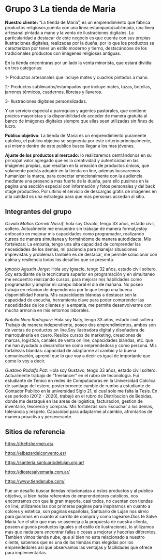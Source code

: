 # Grupo 3 La tienda de Maria
**Nuestro cliente:**
“La tienda de Maria”, es un emprendimiento que fabrica productos religiosos,cuenta con una linea estampada/sublimada, una linea artesanal pintada a mano y la venta de ilustraciones digitales. 
La particularidad a destacar de este negocio es que cuenta con sus propias ilustraciones digitales, realizadas por la dueña, por lo que los productos se caracterizan por tener un estilo moderno y tierno, destacándose de los tradicionales productos con imágenes religiosas antiguas.

En la tienda encontraras por un lado la venta minorista, que estará dividia en tres categorias:

1- Productos artesanales que incluye mates y cuadros pintados a mano.

2- Productos sublimados/estampados que incluye mates, tazas, botellas, jarrones térmicos, cuadernos, libretas y llaveros.

3- Ilustraciones digitales personalizadas.

Y un servicio especial a parroquias y agentes pastorales, que contiene precios mayoristas y la disponibilidad de acceder de manera gratuita al banco de imágenes digitales siempre que ellas sean utilizadas sin fines de lucro.

**Publico objetivo:** 
La tienda de Maria es un emprendimiento puramente catolico, el publico objetivo se segmenta por este criterio principalmente, asi mismo dentro de este publico busca llegar a los mas jóvenes.

**Ajuste de los productos al mercado:**
lo realizaremos centrándonos en su principal valor agregado que es la creatividad y autenticidad en las imágenes propias, que resultan en la creación de productos únicos, que solamente podrás adquirir en la tienda on line, ademas buscaremos humanizar la marca, para conectar emocionalmente con la audiencia mediante una presencia mas fuerte de la dueña, para ello pusimos en la pagina una sección especial con información y fotos personales y del back stage productivo. Por ultimo el servicio de descargas gratis de imágenes en alta calidad es una estrategia para que mas personas accedan al sitio.

## **Integrantes del grupo**
*Osvalo Matias Corneli Nassif*: hola soy Osvalo, tengo 33 años, estado civil, soltero. Actualmente me encuentro sin trabajar de manera formal,estoy enfocado en mejorar mis capacidades como programador, realizando cursos de manera simultanea y formándome de manera autodidacta. 
Mis fortalezas: La empatia, tengo una alta capacidad de comprender las necesidades de los demás, mi paciencia para manejar situaciones imprevistas y problemas también es de destacar, me permite solucionar con calma y resiliencia todos los desafíos que se presenta.

*Ignacio Agustín Jorge*: Hola soy Ignacio, tengo 32 años, estado civil soltero. Soy estudiante de la tecnicatura superior en programación y en simultaneo me encuentro realizando cursos, para mejorar mis habilidades como programador y ampliar mi campo laboral el dia de mañana. No poseo trabajo en relacion de dependencia por lo que tengo una buena disponibilidad horaria.
Mis capacidades blandas a destacar son la capacidad de escucha, herramienta clave para poder comprender las necedidades de los clientes y la empatia, me permite desenvolverme con mucha armonia en mis entornos laborales. 

*Natalia Nora Rodriguez*: Hola soy Naty, tengo 33 años, estado civil soltera. Trabajo de manera independiente, poseo dos emprendimientos, ambos son de ventas de productos on line.Soy ilustradora digital y diseñadora de marroquineria en cuero. Realice cursos de marketing, creaciones de marcas, logistica, canales de venta on line, capacidades blandas, etc. que me han ayudado a desarrollarme como emprendedora y como persona.
Mis fortalezas blandas: capacidad de adaptarme al cambio y la buena comunicación, aprendí que lo que voy a decir es igual de importante  que como lo voy a decir.

*Gustavo Rodolfo Paz*: Hola soy Gustavo, tengo 33 años, estado civil soltero. Actualmente trabajo de "freelancer" en el rubro de teconologia. Fui estudiante de Tenico en redes de Computadoras en la Universidad Catolica de santiago del estero, posteriormente cambie de rumbo a estudiante de Contador Publico en la universidad Siglo 21, el cual solo me falta la Tesis. En ese periodo (2012 - 2020), trabajé en el rubro de Distribucion de Bebidas, donde me destaqué en las areas de logistica, facturacion, gestion de inventario, tesoreria y compras.
Mis fortalezas son: Escuchar a los demas, tolerancia y respeto. Capacidad para adaptarme al cambio, afrontarlos de manera proactiva y perseverante. 

## **Sitios de referencia**
https://thefishermen.es/

https://elbazardelconvento.es/

https://santeria.santuariodelujan.org.ar/

https://diostesalvemaria.com.ar/

https://www.tiendanube.com/

Fue un desafio buscar tiendas relacionadas a estos productos y al publico objetivo, si bien habia referentes de emprendedores catolicos, nos encontramos con que la gran mayoria, casi todos, no cuentan con tiendas on line, utilizamos las dos primeras paginas para inspirarnos en cuanto a colores y estetica, son paginas españolas, Santuario de Lujan nos sirvio para guiarnos en cuanto al carrito de compra y como logearse.Dios te Salve Maria fue el sitio que mas se asemeja a la propuesta de nuestra clienta, poseen algunos productos iguales y el estilo de ilustraciones, lo utilizamos mas que nada para encontrar fallas o cosas a mejorar y hacerlas diferentes. Tambien vimos tienda nube, que si bien no esta relacionado a nuestro cliente, sabemos que es una de las tiendas mas elegidas por los emprendedores asi que observamos las ventajas y facilidades que ofrece para implementarlas.
